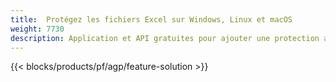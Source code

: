 ```yaml
---
title:  Protégez les fichiers Excel sur Windows, Linux et macOS
weight: 7730
description: Application et API gratuites pour ajouter une protection aux feuilles de calcul XLS, XLSX et ODS
---
```

{{< blocks/products/pf/agp/feature-solution >}} 


